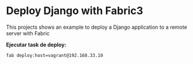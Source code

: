 # Deploy Django with Fabric3

This projects shows an example to deploy a Django application to a remote 
server with Fabric

**Ejecutar task de deploy:**
```
fab deploy:host=vagrant@192.168.33.10
```